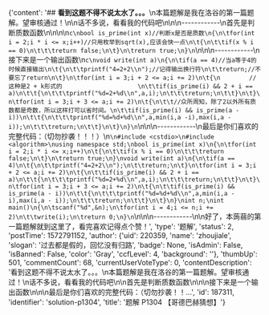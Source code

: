 {'content': '## **看到这题不得不说太水了。。。**\n本篇题解是我在洛谷的第一篇题解。望审核通过！\n\n话不多说，看看我的代码吧\n\n\n------------\n首先是判断质数函数\n\n\n\n```c\nbool is_prime(int x)//判断x是否是质数\n{\n\tfor(int i = 2;i * i <= x;i++)//只用枚举到sqrt(x),应该会快一点\n\t{\n\t\tif(x % i == 0)\n\t\t\treturn false;\n\t}\n\treturn true;\n}\n```\n\n\n------------\n接下来是一个输出函数\n```c\nvoid write(int a)\n{\n\tif(a == 4)//当a等于4的时候直接输出\n\t{\n\t\tprintf("4=2+2\\n");//记得输出换行符\n\t\treturn;//不要忘了return\n\t}\n\tfor(int i = 3;i + 2 <= a;i += 2)\n\t{\n        //这种是2 + k形式的                     \n\t\tif(is_prime(i) && 2 + i == a)\n\t\t{\n\t\t\tprintf("%d=2+%d\\n",a,i);\n\t\t\treturn;\n\t\t}\n\t}\n\tfor(int i = 3;i + 3 <= a;i += 2)\n\t{\n\t\t//众所周知，除了2以外所有质数都是奇数，所以这样打可以省时间。\n\t\tif(is_prime(i) && is_prime(a - i))\n\t\t{\n\t\t\tprintf("%d=%d+%d\\n",a,min(i,a -i),max(i,a - i));\n\t\t\treturn;\n\t\t}\n\t}\n}\n```\n\n\n------------\n最后是你们喜欢的完整代码：（切勿抄袭！！！）\n```\n#include <cstdio>\n#include <algorithm>\nusing namespace std;\nbool is_prime(int x)\n{\n\tfor(int i = 2;i * i <= x;i++)\n\t{\n\t\tif(x % i == 0)\n\t\t\treturn false;\n\t}\n\treturn true;\n}\nvoid write(int a)\n{\n\tif(a == 4)\n\t{\n\t\tprintf("4=2+2\\n");\n\t\treturn;\n\t}\n\tfor(int i = 3;i + 2 <= a;i += 2)\n\t{\n\t\tif(is_prime(i) && 2 + i == a)\n\t\t{\n\t\t\tprintf("%d=2+%d\\n",a,i);\n\t\t\treturn;\n\t\t}\n\t}\n\tfor(int i = 3;i + 3 <= a;i += 2)\n\t{\n\t\tif(is_prime(i) && is_prime(a - i))\n\t\t{\n\t\t\tprintf("%d=%d+%d\\n",a,min(i,a - i),max(i,a - i));\n\t\t\treturn;\n\t\t}\n\t}\n}\nint n;\nint main()\n{\n\tscanf("%d",&n);\n\tfor(int i = 4;i <= n;i += 2)\n\t\twrite(i);\n\treturn 0;\n}\n```\n\n\n------------\n\n好了，本蒟蒻的第一篇题解就到这里了，看完喜欢记得点个赞！', 'type': '题解', 'status': 2, 'postTime': 1572791152, 'author': {'uid': 220359, 'name': 'zhoujiale', 'slogan': '过去都是假的，回忆没有归路', 'badge': None, 'isAdmin': False, 'isBanned': False, 'color': 'Gray', 'ccfLevel': 4, 'background': ''}, 'thumbUp': 501, 'commentCount': 68, 'currentUserVoteType': 0, 'contentDescription': '看到这题不得不说太水了。。。\n本篇题解是我在洛谷的第一篇题解。望审核通过！\n话不多说，看看我的代码吧\n\n首先是判断质数函数\n\n\n接下来是一个输出函数\n\n\n最后是你们喜欢的完整代码：（切勿抄袭！！...', 'id': 187311, 'identifier': 'solution-p1304', 'title': '题解 P1304 【哥德巴赫猜想】'}